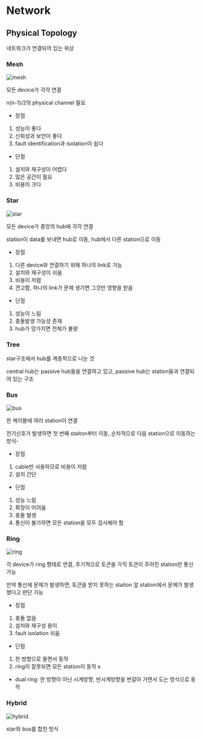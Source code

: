 # Network
## Physical Topology
네트워크가 연결되어 있는 위상

### Mesh
![mesh](https://user-images.githubusercontent.com/103228510/232309549-a49f1610-60bd-40c2-abb8-a45cef7d4849.png)

모든 device가 각각 연결

n(n-1)/2의 physical channel 필요

- 장점
1. 성능이 좋다
2. 신뢰성과 보안이 좋다
3. fault identification과 isolation이 쉽다

- 단점
1. 설치와 재구성이 어렵다
2. 많은 공간이 필요
3. 비용이 크다

### Star
![star](https://user-images.githubusercontent.com/103228510/232309750-1f42b14a-00f7-434b-83ac-48d3baf87e85.png)

모든 device가 중앙의 hub에 각각 연결

station이 data를 보내면 hub로 이동, hub에서 다른 station으로 이동

- 장점
1. 다른 device와 연결하기 위해 하나의 link로 가능
2. 설치와 재구성이 쉬움
3. 비용이 저렴
4. 견고함, 하나의 link가 문제 생기면 그것만 영향을 받음

- 단점
1. 성능이 느림
2. 충돌발생 가능성 존재
3. hub가 망가지면 전체가 불량

### Tree
star구조에서 hub를 계층적으로 나눈 것

central hub는 passive hub들을 연결하고 있고, passive hub는 station들과 연결되어 있는 구조

### Bus
![bus](https://user-images.githubusercontent.com/103228510/232310045-80269cd8-0c61-4c08-94e8-4a4d3520820e.png)

한 케이블에 여러 station이 연결

전기신호가 발생하면 첫 번째 staiton부터 이동, 순차적으로 다음 station으로 이동하는 방식- 

- 장점
1. cable만 사용하므로 비용이 저렴
2. 설치 간단

- 단점
1. 성능 느림
2. 확장이 어려움
3. 충돌 발생
4. 통신이 불가하면 모든 station을 모두 검사해야 함


### Ring
![ring](https://user-images.githubusercontent.com/103228510/232310607-363ab097-bc37-4f00-ad3d-416463d98415.png)

각 device가 ring 형태로 연결, 주기적으로 토큰을 가직 토큰이 주어진 station만 통신 가능

만약 통신에 문제가 발생하면, 토큰을 받지 못하는 staiton 앞 station에서 문제가 발생했다고 판단 가능

- 장점
1. 충돌 없음
2. 설치와 재구성 용이
3. fault isolation 쉬움

- 단점
1. 한 방향으로 돌면서 동작
2. ring이 잘못되면 모든 station이 동작 x

- dual ring: 한 방향이 아닌 시계방향, 반시계방향을 번갈아 가면서 도는 방식으로 동작

### Hybrid
![hybrid](https://user-images.githubusercontent.com/103228510/232311694-6dc03839-cf3f-427b-ae60-4f2c67e134b8.png)

star와 bus를 합친 방식




